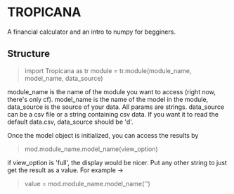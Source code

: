 # TROPICANA

A financial calculator and an intro to numpy for begginers.

## Structure

> import Tropicana as tr
> module = tr.module(module_name, model_name, data_source)

module_name is the name of the module you want to access (right now, there's only cf). model_name is the name of the model in the module, data_source is the source of your data. All params are strings. data_source can be a csv file or a string containing csv data. If you want it to read the default data.csv, data_source should be 'd'.

Once the model object is initialized, you can access the results by

> mod.module_name.model_name(view_option)

if view_option is 'full', the display would be nicer. Put any other string to just get the result as a value. For example ->

> value = mod.module_name.model_name('')
